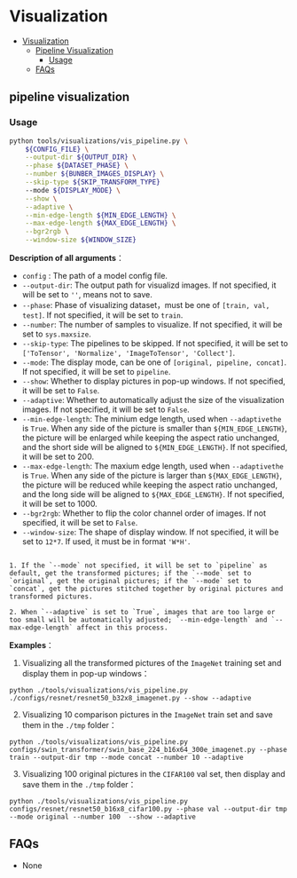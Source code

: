 # Visualization

<!-- TOC -->

- [Visualization](#visualization)
  - [Pipeline Visualization](#pipeline-visualization)
    - [Usage](#usage)
  - [FAQs](#faqs)

<!-- TOC -->

## pipeline visualization

### Usage

```bash
python tools/visualizations/vis_pipeline.py \
    ${CONFIG_FILE} \
    --output-dir ${OUTPUT_DIR} \
    --phase ${DATASET_PHASE} \
    --number ${BUNBER_IMAGES_DISPLAY} \
    --skip-type ${SKIP_TRANSFORM_TYPE}
    --mode ${DISPLAY_MODE} \
    --show \
    --adaptive \
    --min-edge-length ${MIN_EDGE_LENGTH} \
    --max-edge-length ${MAX_EDGE_LENGTH} \
    --bgr2rgb \
    --window-size ${WINDOW_SIZE}
```

**Description of all arguments**：

- `config` : The path of a model config file.
- `--output-dir`: The output path for visualizd images. If not specified, it will be set to `''`, means not to save.
- `--phase`: Phase of visualizing dataset，must be one of `[train, val, test]`. If not specified, it will be set to `train`.
- `--number`: The number of samples to visualize. If not specified, it will be set to `sys.maxsize`.
- `--skip-type`: The pipelines to be skipped. If not specified, it will be set to `['ToTensor', 'Normalize', 'ImageToTensor', 'Collect']`.
- `--mode`: The display mode, can be one of `[original, pipeline, concat]`. If not specified, it will be set to `pipeline`.
- `--show`: Whether to display pictures in pop-up windows. If not specified, it will be set to `False`.
- `--adaptive`: Whether to automatically adjust the size of the visualization images. If not specified, it will be set to `False`.
- `--min-edge-length`: The minium edge length, used when `--adaptivethe` is `True`. When any side of the picture is smaller than `${MIN_EDGE_LENGTH}`, the picture will be enlarged while keeping the aspect ratio unchanged, and the short side will be aligned to `${MIN_EDGE_LENGTH}`. If not specified, it will be set to 200.
- `--max-edge-length`: The maxium edge length, used when `--adaptivethe` is `True`. When any side of the picture is larger than `${MAX_EDGE_LENGTH}`, the picture will be reduced while keeping the aspect ratio unchanged, and the long side will be aligned to `${MAX_EDGE_LENGTH}`. If not specified, it will be set to 1000.
- `--bgr2rgb`: Whether to flip the color channel order of images. If not specified, it will be set to `False`.
- `--window-size`: The shape of display window. If not specified, it will be set to `12*7`. If used, it must be in format `'W*H'`.

```{note} Note

1. If the `--mode` not specified, it will be set to `pipeline` as default, get the transformed pictures; if the `--mode` set to `original`, get the original pictures; if the `--mode` set to `concat`, get the pictures stitched together by original pictures and transformed pictures.

2. When `--adaptive` is set to `True`, images that are too large or too small will be automatically adjusted; `--min-edge-length` and `--max-edge-length` affect in this process.
```

**Examples**：

1. Visualizing all the transformed pictures of the `ImageNet` training set and display them in pop-up windows：

`python ./tools/visualizations/vis_pipeline.py ./configs/resnet/resnet50_b32x8_imagenet.py --show --adaptive`

2. Visualizing 10 comparison pictures in the `ImageNet` train set and save them in the `./tmp` folder：

`python ./tools/visualizations/vis_pipeline.py configs/swin_transformer/swin_base_224_b16x64_300e_imagenet.py --phase train --output-dir tmp --mode concat --number 10 --adaptive`

3. Visualizing 100 original pictures in the `CIFAR100` val set, then display and save them in the `./tmp` folder：

`python ./tools/visualizations/vis_pipeline.py configs/resnet/resnet50_b16x8_cifar100.py --phase val --output-dir tmp --mode original --number 100  --show --adaptive`

## FAQs

- None
